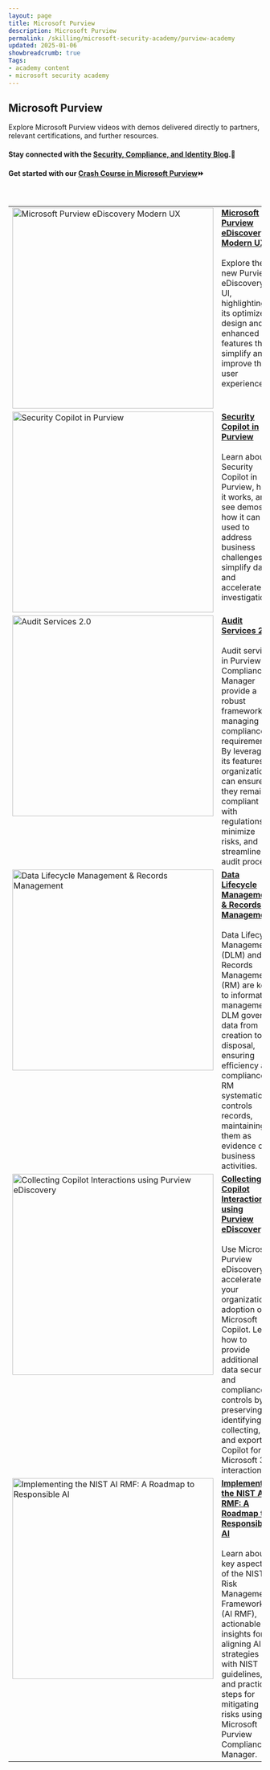 ```yaml
---
layout: page
title: Microsoft Purview
description: Microsoft Purview
permalink: /skilling/microsoft-security-academy/purview-academy
updated: 2025-01-06
showbreadcrumb: true
Tags:
- academy content
- microsoft security academy
---
```


## Microsoft Purview
Explore Microsoft Purview videos with demos delivered directly to partners, relevant certifications, and further resources.

#### Stay connected with the [Security, Compliance, and Identity Blog](https://techcommunity.microsoft.com/t5/security-compliance-and-identity/bg-p/MicrosoftSecurityandCompliance).🔗

#### Get started with our [Crash Course in Microsoft Purview](https://clouddamcdnprodep.azureedge.net/gdc/gdcieULMS/original)⏩


<div>&nbsp;</div>


<table>
  <tr style="vertical-align:top">
    <td><a href="https://youtu.be/yYah1FFACZM"><img src="https://img.youtube.com/vi/yYah1FFACZM/maxresdefault.jpg" alt="Microsoft Purview eDiscovery Modern UX" width="400" height="400"></a></td>
    <td><a href="https://youtu.be/yYah1FFACZM"><b>Microsoft Purview eDiscovery Modern UX</b></a><br><br>Explore the new Purview eDiscovery UI, highlighting its optimized design and enhanced features that simplify and improve the user experience.</td>
  </tr>
  <tr style="vertical-align:top">
    <td><a href="https://youtu.be/5WlLz7Q1pIY"><img src="https://img.youtube.com/vi/5WlLz7Q1pIY/maxresdefault.jpg" alt="Security Copilot in Purview" width="400" height="400"></a></td>
    <td><a href="https://youtu.be/5WlLz7Q1pIY"><b>Security Copilot in Purview</b></a><br><br>Learn about Security Copilot in Purview, how it works, and see demos of how it can be used to address business challenges, simplify data, and accelerate investigations.</td>
  </tr>
  <tr style="vertical-align:top">
    <td><a href="https://youtu.be/BnfHch57xjA"><img src="https://img.youtube.com/vi/BnfHch57xjA/maxresdefault.jpg" alt="Audit Services 2.0" width="400" height="400"></a></td>
    <td><a href="https://youtu.be/BnfHch57xjA"><b>Audit Services 2.0</b></a><br><br>Audit services in Purview Compliance Manager provide a robust framework for managing compliance requirements. By leveraging its features, organizations can ensure they remain compliant with regulations, minimize risks, and streamline the audit process.</td>
  </tr>
  <tr style="vertical-align:top">
    <td><a href="https://youtu.be/lHGaAJTdCF8"><img src="https://img.youtube.com/vi/lHGaAJTdCF8/maxresdefault.jpg" alt="Data Lifecycle Management & Records Management" width="400" height="400"></a></td>
    <td><a href="https://youtu.be/lHGaAJTdCF8"><b>Data Lifecycle Management & Records Management</b></a><br><br>Data Lifecycle Management (DLM) and Records Management (RM) are key to information management. DLM governs data from creation to disposal, ensuring efficiency and compliance. RM systematically controls records, maintaining them as evidence of business activities.</td>
  </tr>
  <tr style="vertical-align:top">
    <td><a href="https://youtu.be/LZZphUPvYr4"><img src="https://img.youtube.com/vi/LZZphUPvYr4/maxresdefault.jpg" alt="Collecting Copilot Interactions using Purview eDiscovery" width="400" height="400"></a></td>
    <td><a href="https://youtu.be/LZZphUPvYr4"><b>Collecting Copilot Interactions using Purview eDiscovery</b></a><br><br>Use Microsoft Purview eDiscovery to accelerate your organization's adoption of Microsoft Copilot. Learn how to provide additional data security and compliance controls by preserving, identifying, collecting, and exporting Copilot for Microsoft 365 interactions.</td>
  </tr>
  <tr style="vertical-align:top">
    <td><a href="https://youtu.be/TmJIialc2e8"><img src="https://img.youtube.com/vi/TmJIialc2e8/maxresdefault.jpg" alt="Implementing the NIST AI RMF: A Roadmap to Responsible AI" width="400" height="400"></a></td>
    <td><a href="https://youtu.be/TmJIialc2e8"><b>Implementing the NIST AI RMF: A Roadmap to Responsible AI</b></a><br><br>Learn about key aspects of the NIST AI Risk Management Framework (AI RMF), actionable insights for aligning AI strategies with NIST guidelines, and practical steps for mitigating risks using Microsoft Purview Compliance Manager.</td>
  </tr>